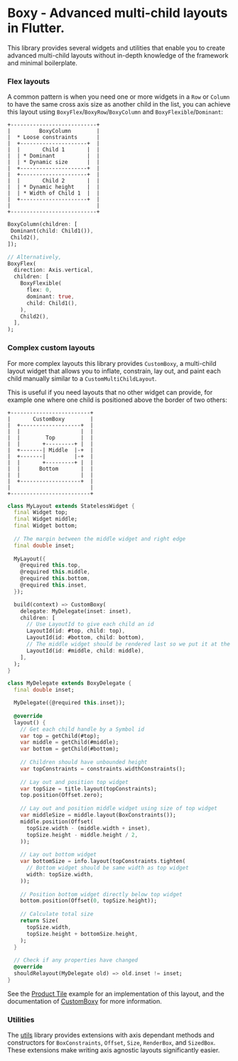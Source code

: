 # Boxy - Advanced multi-child layouts in Flutter.

This library provides several widgets and utilities that enable you to create advanced multi-child layouts without
in-depth knowledge of the framework and minimal boilerplate.

### Flex layouts

A common pattern is when you need one or more widgets in a `Row` or `Column` to have the same cross axis size
as another child in the list, you can achieve this layout using `BoxyFlex`/`BoxyRow`/`BoxyColumn` and
`BoxyFlexible`/`Dominant`:

```
+---------------------------+
|         BoxyColumn        |
|  * Loose constraints      |
|  +---------------------+  |
|  |       Child 1       |  |
|  | * Dominant          |  |
|  | * Dynamic size      |  |
|  +---------------------+  |
|  +---------------------+  |
|  |       Child 2       |  |
|  | * Dynamic height    |  |
|  | * Width of Child 1  |  |
|  +---------------------+  |
|                           |
+---------------------------+
```

```dart
BoxyColumn(children: [
 Dominant(child: Child1()),
 Child2(),
]);

// Alternatively,
BoxyFlex(
  direction: Axis.vertical,
  children: [
    BoxyFlexible(
      flex: 0,
      dominant: true,
      child: Child1(),
    ),
    Child2(),
  ],
);
```

### Complex custom layouts

For more complex layouts this library provides `CustomBoxy`, a multi-child layout widget that allows you to inflate,
constrain, lay out, and paint each child manually similar to a `CustomMultiChildLayout`.

This is useful if you need layouts that no other widget can provide, for example one where one child is positioned above
the border of two others:

```
+-------------------------+
|       CustomBoxy        |
|  +-------------------+  |
|  |                   |  |
|  |        Top        |  |
|  |       +---------+ |  |
|  +-------| Middle  |-+  |
|  +-------|         |-+  |
|  |       +---------+ |  |
|  |      Bottom       |  |
|  |                   |  |
|  +-------------------+  |
|                         |
+-------------------------+
```

```dart
class MyLayout extends StatelessWidget {
  final Widget top;
  final Widget middle;
  final Widget bottom;
  
  // The margin between the middle widget and right edge
  final double inset;
  
  MyLayout({
    @required this.top,
    @required this.middle,
    @required this.bottom,
    @required this.inset,
  });

  build(context) => CustomBoxy(
    delegate: MyDelegate(inset: inset),
    children: [
      // Use LayoutId to give each child an id
      LayoutId(id: #top, child: top),
      LayoutId(id: #bottom, child: bottom),
      // The middle widget should be rendered last so we put it at the bottom of the list
      LayoutId(id: #middle, child: middle),
    ],
  );
}

class MyDelegate extends BoxyDelegate {
  final double inset;

  MyDelegate({@required this.inset});
  
  @override
  layout() {
    // Get each child handle by a Symbol id
    var top = getChild(#top);
    var middle = getChild(#middle);
    var bottom = getChild(#bottom);
    
    // Children should have unbounded height
    var topConstraints = constraints.widthConstraints();
    
    // Lay out and position top widget
    var topSize = title.layout(topConstraints);
    top.position(Offset.zero);
    
    // Lay out and position middle widget using size of top widget
    var middleSize = middle.layout(BoxConstraints());
    middle.position(Offset(
      topSize.width - (middle.width + inset),
      topSize.height - middle.height / 2,
    ));
    
    // Lay out bottom widget
    var bottomSize = info.layout(topConstraints.tighten(
      // Bottom widget should be same width as top widget
      width: topSize.width,
    ));
    
    // Position bottom widget directly below top widget
    bottom.position(Offset(0, topSize.height));
    
    // Calculate total size
    return Size(
      topSize.width,
      topSize.height + bottomSize.height,
    );
  }
  
  // Check if any properties have changed
  @override
  shouldRelayout(MyDelegate old) => old.inset != inset;
}
```

See the [Product Tile](https://me.tst.sh/git/flutter-boxy/gallery/#product-tile) example for an implementation of this
layout, and the documentation of [CustomBoxy](https://pub.dev/documentation/boxy/latest/boxy/CustomBoxy-class.html) for
more information.

### Utilities

The [utils](https://pub.dev/documentation/boxy/latest/utils) library provides extensions with axis dependant
methods and constructors for `BoxConstraints`, `Offset`, `Size`, `RenderBox`, and `SizedBox`. These extensions make
writing axis agnostic layouts significantly easier. 